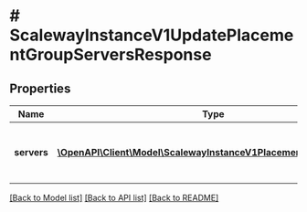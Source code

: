 # # ScalewayInstanceV1UpdatePlacementGroupServersResponse

## Properties

Name | Type | Description | Notes
------------ | ------------- | ------------- | -------------
**servers** | [**\OpenAPI\Client\Model\ScalewayInstanceV1PlacementGroupServer[]**](ScalewayInstanceV1PlacementGroupServer.md) | Instances attached to the placement group. | [optional]

[[Back to Model list]](../../README.md#models) [[Back to API list]](../../README.md#endpoints) [[Back to README]](../../README.md)
